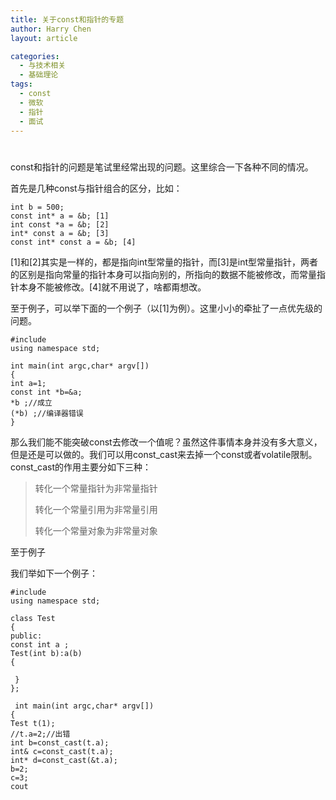 ```yaml
---
title: 关于const和指针的专题
author: Harry Chen
layout: article

categories:
  - 与技术相关
  - 基础理论
tags:
  - const
  - 微软
  - 指针
  - 面试
---
```

#

  const和指针的问题是笔试里经常出现的问题。这里综合一下各种不同的情况。

  首先是几种const与指针组合的区分，比如：

	int b = 500;
	const int* a = &b; [1]
	int const *a = &b; [2]
	int* const a = &b; [3]
	const int* const a = &b; [4]

  [1]和[2]其实是一样的，都是指向int型常量的指针，而[3]是int型常量指针，两者的区别是指向常量的指针本身可以指向别的，所指向的数据不能被修改，而常量指针本身不能被修改。[4]就不用说了，啥都甭想改。

  至于例子，可以举下面的一个例子（以[1]为例）。这里小小的牵扯了一点优先级的问题。

	#include
	using namespace std;

	int main(int argc,char* argv[])
	{
	int a=1;
	const int *b=&a;
	*b ;//成立
	(*b) ;//编译器错误
	}

  那么我们能不能突破const去修改一个值呢？虽然这件事情本身并没有多大意义，但是还是可以做的。我们可以用const_cast来去掉一个const或者volatile限制。const_cast的作用主要分如下三种：

> 转化一个常量指针为非常量指针
>
> 转化一个常量引用为非常量引用
>
> 转化一个常量对象为非常量对象

  至于例子

  我们举如下一个例子：

	#include
	using namespace std;

	class Test
	{
	public:
	const int a ;
	Test(int b):a(b)
	{

	 }
	};

	 int main(int argc,char* argv[])
	{
	Test t(1);
	//t.a=2;//出错
	int b=const_cast(t.a);
	int& c=const_cast(t.a);
	int* d=const_cast(&t.a);
	b=2;
	c=3;
	cout

